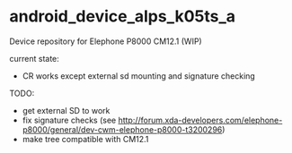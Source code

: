 # android_device_alps_k05ts_a
Device repository for Elephone P8000 CM12.1 (WIP)

current state:
 * CR works except external sd mounting and signature checking

TODO:
 * get external SD to work
 * fix signature checks (see http://forum.xda-developers.com/elephone-p8000/general/dev-cwm-elephone-p8000-t3200296)
 * make tree compatible with CM12.1
